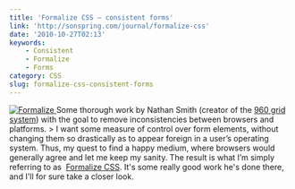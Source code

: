 ```yaml
---
title: 'Formalize CSS – consistent forms'
link: 'http://sonspring.com/journal/formalize-css'
date: '2010-10-27T02:13'
keywords:
    - Consistent
    - Formalize
    - Forms
category: CSS
slug: formalize-css-consistent-forms
---
```


[ ![](http://sonspring.com/sites/default/files/formalize_cropped.png "Formalize") ](http://sonspring.com/journal/formalize-css) Some thorough work by Nathan Smith (creator of the [960 grid system](http://960.gs)) with the goal to remove inconsistencies between browsers and platforms. > I want some measure of control over form elements, without changing them so drastically as to appear foreign in a user’s operating system. Thus, my quest to find a happy medium, where browsers would generally agree and let me keep my sanity. The result is what I’m simply referring to as  [Formalize CSS](http://host.sonspring.com/formalize/).
It's some really good work he's done there, and I'll for sure take a closer look.
